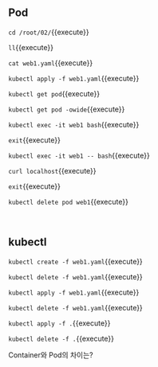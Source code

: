 <br>

## Pod

`cd /root/02/`{{execute}}

`ll`{{execute}}

`cat web1.yaml`{{execute}}

`kubectl apply -f web1.yaml`{{execute}}

`kubectl get pod`{{execute}}

`kubectl get pod -owide`{{execute}}

`kubectl exec -it web1 bash`{{execute}}

`exit`{{execute}}

`kubectl exec -it web1 -- bash`{{execute}}

`curl localhost`{{execute}}

`exit`{{execute}}

`kubectl delete pod web1`{{execute}}

<br>

## kubectl

`kubectl create -f web1.yaml`{{execute}}

`kubectl delete -f web1.yaml`{{execute}}

`kubectl apply -f web1.yaml`{{execute}}

`kubectl delete -f web1.yaml`{{execute}}

`kubectl apply -f .`{{execute}}

`kubectl delete -f .`{{execute}}


Container와 Pod의 차이는?
